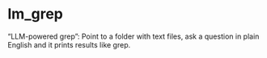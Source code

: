 # lm_grep
“LLM-powered grep”: Point to a folder with text files, ask a question in plain English and it prints results like grep.
